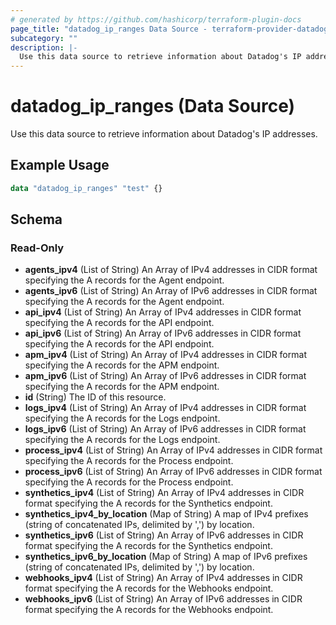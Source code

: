 ```yaml
---
# generated by https://github.com/hashicorp/terraform-plugin-docs
page_title: "datadog_ip_ranges Data Source - terraform-provider-datadog"
subcategory: ""
description: |-
  Use this data source to retrieve information about Datadog's IP addresses.
---
```


# datadog_ip_ranges (Data Source)

Use this data source to retrieve information about Datadog's IP addresses.

## Example Usage

```terraform
data "datadog_ip_ranges" "test" {}
```

<!-- schema generated by tfplugindocs -->
## Schema

### Read-Only

- **agents_ipv4** (List of String) An Array of IPv4 addresses in CIDR format specifying the A records for the Agent endpoint.
- **agents_ipv6** (List of String) An Array of IPv6 addresses in CIDR format specifying the A records for the Agent endpoint.
- **api_ipv4** (List of String) An Array of IPv4 addresses in CIDR format specifying the A records for the API endpoint.
- **api_ipv6** (List of String) An Array of IPv6 addresses in CIDR format specifying the A records for the API endpoint.
- **apm_ipv4** (List of String) An Array of IPv4 addresses in CIDR format specifying the A records for the APM endpoint.
- **apm_ipv6** (List of String) An Array of IPv6 addresses in CIDR format specifying the A records for the APM endpoint.
- **id** (String) The ID of this resource.
- **logs_ipv4** (List of String) An Array of IPv4 addresses in CIDR format specifying the A records for the Logs endpoint.
- **logs_ipv6** (List of String) An Array of IPv6 addresses in CIDR format specifying the A records for the Logs endpoint.
- **process_ipv4** (List of String) An Array of IPv4 addresses in CIDR format specifying the A records for the Process endpoint.
- **process_ipv6** (List of String) An Array of IPv6 addresses in CIDR format specifying the A records for the Process endpoint.
- **synthetics_ipv4** (List of String) An Array of IPv4 addresses in CIDR format specifying the A records for the Synthetics endpoint.
- **synthetics_ipv4_by_location** (Map of String) A map of IPv4 prefixes (string of concatenated IPs, delimited by ',') by location.
- **synthetics_ipv6** (List of String) An Array of IPv6 addresses in CIDR format specifying the A records for the Synthetics endpoint.
- **synthetics_ipv6_by_location** (Map of String) A map of IPv6 prefixes (string of concatenated IPs, delimited by ',') by location.
- **webhooks_ipv4** (List of String) An Array of IPv4 addresses in CIDR format specifying the A records for the Webhooks endpoint.
- **webhooks_ipv6** (List of String) An Array of IPv6 addresses in CIDR format specifying the A records for the Webhooks endpoint.


